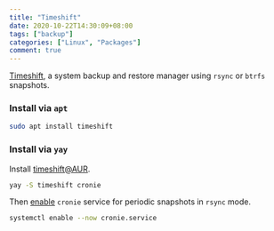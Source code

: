 ```yaml
---
title: "Timeshift"
date: 2020-10-22T14:30:09+08:00
tags: ["backup"]
categories: ["Linux", "Packages"]
comment: true
---
```


[Timeshift](https://github.com/teejee2008/timeshift), a system backup and restore manager using `rsync` or `btrfs` snapshots.

<!--more-->

### Install via `apt`

```bash
sudo apt install timeshift
```

### Install via `yay`

Install [timeshift@AUR](https://aur.archlinux.org/packages/timeshift/).

```bash
yay -S timeshift cronie
```

Then [enable](https://endeavouros.com/docs/applications/backup/timeshift/) `cronie` service for periodic snapshots in `rsync` mode.

```bash
systemctl enable --now cronie.service
```
